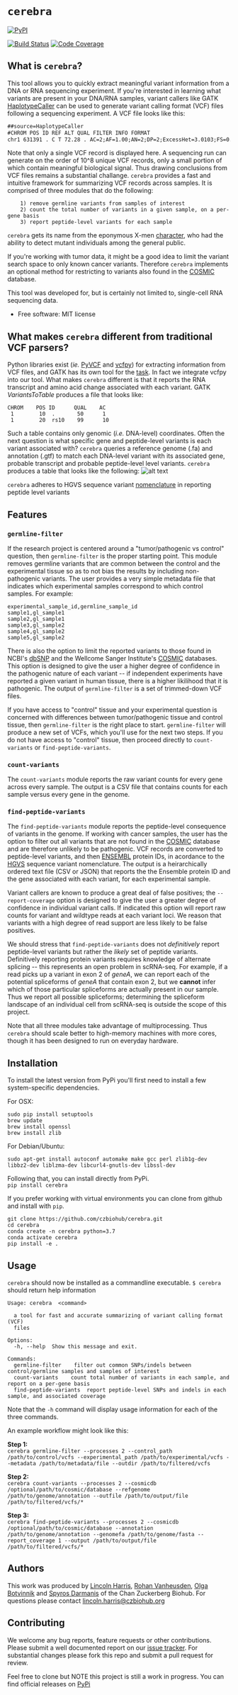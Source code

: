 `cerebra`
================================
<a href="https://pypi.org/project/cerebra/"><img alt="PyPI" src="https://badge.fury.io/py/cerebra.svg"></a>

[![Build Status](https://travis-ci.org/czbiohub/cerebra.svg?branch=master)](https://travis-ci.org/czbiohub/cerebra)
[![Code Coverage](https://codecov.io/gh/czbiohub/cerebra/branch/master/graph/badge.svg)](https://codecov.io/gh/czbiohub/cerebra)

What is `cerebra`?
-------------------------------------

This tool allows you to quickly extract meaningful variant information from a DNA or RNA sequencing experiment. If you're interested in learning what variants are present in your DNA/RNA samples, variant callers like GATK [HaplotypeCaller](https://software.broadinstitute.org/gatk/documentation/tooldocs/3.8-0/org_broadinstitute_gatk_tools_walkers_haplotypecaller_HaplotypeCaller.php) can be used to generate variant calling format (VCF) files following a sequencing experiment. A VCF file looks like this:

```##fileformat=VCFv4.2
##source=HaplotypeCaller
#CHROM POS ID REF ALT QUAL FILTER INFO FORMAT
chr1 631391 . C T 72.28 . AC=2;AF=1.00;AN=2;DP=2;ExcessHet=3.0103;FS=0.000;MLEAC=1;MLEAF=0.500;MQ=NaN;QD=25.36;SOR=2.303 GT:AD:DP:GQ:PL 1/1:0,2:2:6:84,6,0
```
Note that only a single VCF record is displayed here.
A sequencing run can generate on the order of 10^8 unique VCF records, only a small portion of which contain meaningful biological signal. Thus drawing conclusions from VCF files remains a substantial challange. `cerebra` provides a fast and intuitive framework for summarizing VCF records across samples. It is comprised of three modules that do the following:      

        1) remove germline variants from samples of interest        
        2) count the total number of variants in a given sample, on a per-gene basis           
        3) report peptide-level variants for each sample                 
        
`cerebra` gets its name from the eponymous X-men [character](https://en.wikipedia.org/wiki/Cerebra), who had the ability to detect mutant individuals among the general public. 

If you're working with tumor data, it might be a good idea to limit the variant search space to only known cancer variants. Therefore `cerebra` implements an optional method for restricting to variants also found in the [COSMIC](https://cancer.sanger.ac.uk/cosmic) database.  

This tool was developed for, but is certainly not limited to, single-cell RNA sequencing data. 

-   Free software: MIT license


What makes `cerebra` different from traditional VCF parsers? 
-------------------------------------
Python libraries exist (_ie._ [PyVCF](https://pyvcf.readthedocs.io/en/latest/) and [vcfpy](https://vcfpy.readthedocs.io/en/stable/index.html)) for extracting information from VCF files, and GATK has its own tool for the [task](https://software.broadinstitute.org/gatk/documentation/tooldocs/3.8-0/org_broadinstitute_gatk_tools_walkers_variantutils_VariantsToTable.php). In fact we integrate vcfpy into our tool. What makes `cerebra` different is that it reports the RNA transcript and amino acid change associated with each variant. GATK _VariantsToTable_ produces a file that looks like: 
 
    CHROM    POS ID      QUAL    AC
     1        10  .       50      1
     1        20  rs10    99      10

Such a table contains only genomic (_i.e._ DNA-level) coordinates. Often the next question is what specific gene and peptide-level variants is each variant associated with? `cerebra` queries a reference genome (.fa) and annotation (.gtf) to match each DNA-level variant with its associated gene, probable transcript and probable peptide-level level variants. `cerebra` produces a table that looks like the following: 
![alt text](https://raw.githubusercontent.com/lincoln-harris/cerebra/master/cerebra_out_sample.png)

`cerebra` adheres to HGVS sequence variant [nomenclature](https://varnomen.hgvs.org/) in reporting peptide level variants

Features
--------
### `germline-filter`

If the research project is centered around a "tumor/pathogenic vs control" question, then `germline-filter` is the proper starting point. 
This module removes germline variants that are common between the control and the experimental tissue so as to not bias the results by including non-pathogenic variants. 
The user provides a very simple metadata file that indicates which experimental samples correspond to which control samples. For example:

```
experimental_sample_id,germline_sample_id
sample1,gl_sample1
sample2,gl_sample1
sample3,gl_sample2
sample4,gl_sample2
sample5,gl_sample2
```

There is also the option to limit the reported variants to those found in NCBI's [dbSNP](https://www.ncbi.nlm.nih.gov/books/NBK21088/) and the Wellcome Sanger Institute's [COSMIC](https://cancer.sanger.ac.uk/cosmic) databases. 
This option is designed to give the user a higher degree of confidence in the pathogenic nature of each variant -- if independent experiments have reported a given variant in human tissue, there is a higher likilihood that it is pathogenic. 
The output of `germline-filter` is a set of trimmed-down VCF files. 

If you have access to "control" tissue and your experimental question is concerned with differences between tumor/pathogenic tissue and control tissue, then `germline-filter` is the right place to start.
`germline-filter` will produce a new set of VCFs, which you'll use for the next two steps.
If you do not have access to "control" tissue, then proceed directly to `count-variants` or `find-peptide-variants`.

### `count-variants`
The `count-variants` module reports the raw variant counts for every gene across every sample.
The output is a CSV file that contains counts for each sample versus every gene in the genome. 

### `find-peptide-variants`
The `find-peptide-variants` module reports the peptide-level consequence of variants in the genome.
If working  with cancer samples, the user has the option to filter out all variants that are not found in the [COSMIC](https://cancer.sanger.ac.uk/cosmic) database and are therefore unlikely to be pathogenic.
VCF records are converted to peptide-level variants, and then [ENSEMBL](https://uswest.ensembl.org/index.html) protein IDs, 
in acordance to the [HGVS](https://varnomen.hgvs.org/) sequence variant nomenclature. 
The output is a heirarchically ordered text file (CSV or JSON) that reports the the Ensemble protein ID and the gene associated with each variant, for each experimental sample. 

Variant callers are known to produce a great deal of false positives; the `--report-coverage` option is designed to give the user a greater degree of confidence in individual variant calls. If indicated this option will report raw counts for variant
and wildtype reads at each variant loci. We reason that variants with a high degree of read
support are less likely to be false positives. 

We should stress that `find-peptide-variants` does not *definitively* report peptide-level variants but rather the *likely*
set of peptide variants. 
Definitively reporting protein variants requires knowledge of alternate splicing -- this represents an open problem in scRNA-seq.
For example, if a read picks up a variant in exon 2 of _geneA_, we can report each of the potential spliceforms of _geneA_ that contain exon 2, but we **cannot** infer which of those particular spliceforms are actually present in our sample. 
Thus we report all possible spliceforms; determining the spliceform landscape of an individual cell from scRNA-seq is outside the scope of this project. 


Note that all three modules take advantage of multiprocessing.
Thus `cerebra` should scale better to high-memory machines with more cores, though it has been designed to run on everyday hardware. 

Installation
------------

To install the latest version from PyPi you'll first need to install a few system-specific dependencies.     

For OSX:     
```
sudo pip install setuptools
brew update
brew install openssl
brew install zlib
```

For Debian/Ubuntu:     
```
sudo apt-get install autoconf automake make gcc perl zlib1g-dev libbz2-dev liblzma-dev libcurl4-gnutls-dev libssl-dev
```

Following that, you can install directly from PyPi.        
```pip install cerebra```

If you prefer working with virtual environments you can clone from github and install with `pip`. 
``` 
git clone https://github.com/czbiohub/cerebra.git
cd cerebra
conda create -n cerebra python=3.7
conda activate cerebra
pip install -e . 
````

Usage
-----

`cerebra` should now be installed as a commandline executable. 
`$ cerebra` should return help information

```
Usage: cerebra  <command>

  a tool for fast and accurate summarizing of variant calling format (VCF)
  files

Options:
  -h, --help  Show this message and exit.

Commands:
  germline-filter    filter out common SNPs/indels between control/germline samples and samples of interest
  count-variants    count total number of variants in each sample, and report on a per-gene basis
  find-peptide-variants  report peptide-level SNPs and indels in each sample, and associated coverage
```

Note that the `-h` command will display usage information for each of the three commands. 

An example workflow might look like this:   

**Step 1:**     
`cerebra germline-filter --processes 2 --control_path /path/to/control/vcfs --experimental_path /path/to/experimental/vcfs --metadata /path/to/metadata/file --outdir /path/to/filtered/vcfs`   

**Step 2:**     
`cerebra count-variants --processes 2 --cosmicdb /optional/path/to/cosmic/database --refgenome /path/to/genome/annotation --outfile /path/to/output/file /path/to/filtered/vcfs/*` 

**Step 3:**          
`cerebra find-peptide-variants --processes 2 --cosmicdb /optional/path/to/cosmic/database --annotation /path/to/genome/annotation --genomefa /path/to/genome/fasta --report_coverage 1 --output /path/to/output/file /path/to/filtered/vcfs/*`


Authors
--------
This work was produced by [Lincoln Harris](https://github.com/lincoln-harris), [Rohan Vanheusden](https://github.com/rvanheusden), [Olga Botvinnik](https://github.com/olgabot) and [Spyros Darmanis](https://spyrosdarmanis.wixsite.com/mylab) of the Chan Zuckerberg Biohub. For questions please contact lincoln.harris@czbiohub.org


Contributing
--------
We welcome any bug reports, feature requests or other contributions. Please submit a well documented report on our [issue tracker](https://github.com/czbiohub/cerebra/issues). For substantial changes please fork this repo and submit a pull request for review. 

Feel free to clone but NOTE this project is still a work in progress. 
You can find official releases on [PyPi](https://pypi.org/project/cerebra/)

